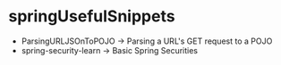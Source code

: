 # springUsefulSnippets

* ParsingURLJSOnToPOJO -> Parsing a URL's GET request to a POJO
* spring-security-learn -> Basic Spring Securities

